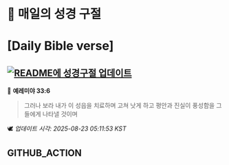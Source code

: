 # 🙏 매일의 성경 구절
# [Daily Bible verse]
## [![README에 성경구절 업데이트](https://github.com/DONGSUKA/first_test/actions/workflows/update-readme-bible.yml/badge.svg)](https://github.com/DONGSUKA/first_test/actions/workflows/update-readme-bible.yml)
<!-- START_BIBLE_VERSE -->
📖 **예레미야 33:6**
> 그러나 보라 내가 이 성읍을 치료하며 고쳐 낫게 하고 평안과 진실이 풍성함을 그들에게 나타낼 것이며

🕊️ _업데이트 시각: 2025-08-23 05:11:53 KST_
  <!-- END_BIBLE_VERSE -->
## GITHUB_ACTION
